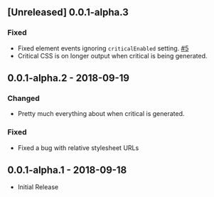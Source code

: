## [Unreleased] 0.0.1-alpha.3
### Fixed
- Fixed element events ignoring `criticalEnabled` setting. [#5]
- Critical CSS is on longer output when critical is being generated.

[#5]: https://github.com/ethercreative/critical/issues/5

## 0.0.1-alpha.2 - 2018-09-19
### Changed
- Pretty much everything about when critical is generated.

### Fixed
- Fixed a bug with relative stylesheet URLs

## 0.0.1-alpha.1 - 2018-09-18
- Initial Release
